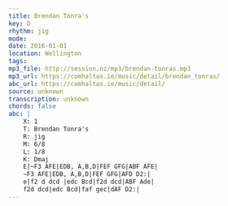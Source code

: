 ```yaml
---
title: Brendan Tonra's
key: D
rhythm: jig
mode: 
date: 2016-01-01
location: Wellington
tags:
mp3_file: http://session.nz/mp3/brendan-tonras.mp3
mp3_url: https://comhaltas.ie/music/detail/brendan_tonras/
abc_url: https://comhaltas.ie/music/detail/
source: unknown
transcription: unknown
chords: false
abc: |
    X: 1
    T: Brendan Tonra's
    R: jig
    M: 6/8
    L: 1/8
    K: Dmaj
    E|~F3 AFE|EDB, A,B,D|FEF GFG|ABF AFE|
    ~F3 AFE|EDB, A,B,D|FEF GFG|AFD D2:|
    e|f2 d dcd |edc Bcd|f2d dcd|ABF Ade|
    f2d dcd|edc Bcd|faf gec|dAF D2:|   
---
```


